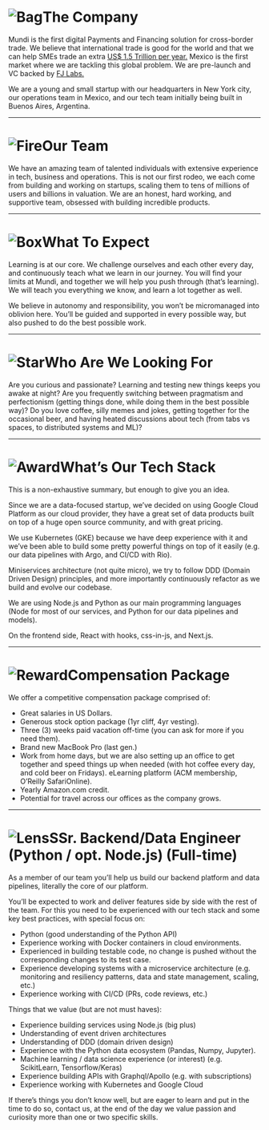 # ![Bag](/icons/bag.svg 'Bag')The Company
Mundi is the first digital Payments and Financing solution for cross-border trade. We believe that international trade is good for the world and that we can help SMEs trade an extra [US$ 1.5 Trillion per year.](https://www.adb.org/sites/default/files/publication/359631/adb-briefs-83.pdf) Mexico is the first market where we are tackling this global problem.
We are pre-launch and VC backed by [FJ Labs.](http://www.fjlabs.com)

We are a young and small startup with our headquarters in New York city, our operations team in Mexico, and our tech team initially being built in Buenos Aires, Argentina.

---

# ![Fire](/icons/fire.svg 'Fire')Our Team
We have an amazing team of talented individuals with extensive experience in tech, business and operations.
This is not our first rodeo, we each come from building and working on startups, scaling them to tens of millions of users and billions in valuation.
We are an honest, hard working, and supportive team, obsessed with building incredible products.

---

# ![Box](/icons/box.svg 'Box')What To Expect
Learning is at our core. We challenge ourselves and each other every day, and continuously teach what we learn in our journey.
You will find your limits at Mundi, and together we will help you push through (that’s learning).
We will teach you everything we know, and learn a lot together as well.

We believe in autonomy and responsibility, you won’t be micromanaged into oblivion here.
You’ll be guided and supported in every possible way, but also pushed to do the best possible work.

---

# ![Star](/icons/star.svg 'Star')Who Are We Looking For
Are you curious and passionate?
Learning and testing new things keeps you awake at night?
Are you frequently switching between pragmatism and perfectionism (getting things done, while doing them in the best possible way)?
Do you love coffee, silly memes and jokes, getting together for the occasional beer, and having heated discussions about tech (from tabs vs spaces, to distributed systems and ML)?

---

# ![Award](/icons/award.svg 'Award')What’s Our Tech Stack
This is a non-exhaustive summary, but enough to give you an idea.

Since we are a data-focused startup, we’ve decided on using Google Cloud Platform as our cloud provider, they have a great set of data products built on top of a huge open source community, and with great pricing.

We use Kubernetes (GKE) because we have deep experience with it and we’ve been able to build some pretty powerful things on top of it easily (e.g. our data pipelines with Argo, and CI/CD with Rio).

Miniservices architecture (not quite micro), we try to follow DDD (Domain Driven Design) principles, and more importantly continuously refactor as we build and evolve our codebase.

We are using Node.js and Python as our main programming languages (Node for most of our services, and Python for our data pipelines and models).

On the frontend side, React with hooks, css-in-js, and Next.js.

---

# ![Reward](/icons/reward.svg 'Reward')Compensation Package
We offer a competitive compensation package comprised of:
- Great salaries in US Dollars.
- Generous stock option package (1yr cliff, 4yr vesting).
- Three (3) weeks paid vacation off-time (you can ask for more if you need them).
- Brand new MacBook Pro (last gen.)
- Work from home days, but we are also setting up an office to get together and speed things up when needed (with hot coffee every day, and cold beer on Fridays).
eLearning platform (ACM membership, O’Reilly SafariOnline).
- Yearly Amazon.com credit.
- Potential for travel across our offices as the company grows.

---

# ![Lens](/icons/lens.svg 'Lens')SSr. Backend/Data Engineer (Python / opt. Node.js) (Full-time)
As a member of our team you’ll help us build our backend platform and data pipelines, literally the core of our platform.

You’ll be expected to work and deliver features side by side with the rest of the team.
For this you need to be experienced with our tech stack and some key best practices, with special focus on:
- Python (good understanding of the Python API)
- Experience working with Docker containers in cloud environments.
- Experienced in building testable code, no change is pushed without the corresponding changes to its test case.
- Experience developing systems with a microservice architecture (e.g. monitoring and resiliency patterns, data and state management, scaling, etc.)
- Experience working with CI/CD (PRs, code reviews, etc.)

Things that we value (but are not must haves):
- Experience building services using Node.js (big plus)
- Understanding of event driven architectures
- Understanding of DDD (domain driven design)
- Experience with the Python data ecosystem (Pandas, Numpy, Jupyter).
- Machine learning / data science experience (or interest) (e.g. ScikitLearn, Tensorflow/Keras)
- Experience building APIs with Graphql/Apollo (e.g. with subscriptions)
- Experience working with Kubernetes and Google Cloud

If there’s things you don’t know well, but are eager to learn and put in the time to do so, contact us, at the end of the day we value passion and curiosity more than one or two specific skills.

